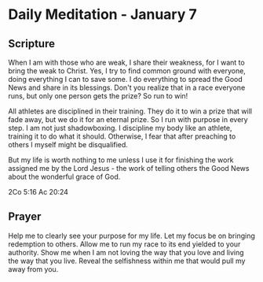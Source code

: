 # Daily Meditation - January 7

## Scripture

When I am with those who are weak, I share their weakness, for I want to bring the weak to Christ. Yes, I try to find
common ground with everyone, doing everything I can to save some. I do everything to spread the Good News and share in
its blessings. Don't you realize that in a race everyone runs, but only one person gets the prize? So run to win!

All athletes are disciplined in their training. They do it to win a prize that will fade away, but we do it for an
eternal prize. So I run with purpose in every step. I am not just shadowboxing. I discipline my body like an athlete,
training it to do what it should. Otherwise, I fear that after preaching to others I myself might be disqualified.

But my life is worth nothing to me unless I use it for finishing the work assigned me by the Lord Jesus - the work of
telling others the Good News about the wonderful grace of God.

2Co 5:16 Ac 20:24

## Prayer

Help me to clearly see your purpose for my life.  Let my focus be on bringing redemption to others.
Allow me to run my race to its end yielded to your authority.
Show me when I am not loving the way that you love and living the way that you live.
Reveal the selfishness within me that would pull my away from you.

